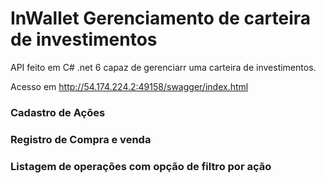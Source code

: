 # InWallet Gerenciamento de carteira de investimentos

API feito em C# .net 6 capaz de gerenciarr uma carteira de investimentos.

Acesso em http://54.174.224.2:49158/swagger/index.html

### Cadastro de Ações
### Registro de Compra e venda
### Listagem de operações com opção de filtro por ação
